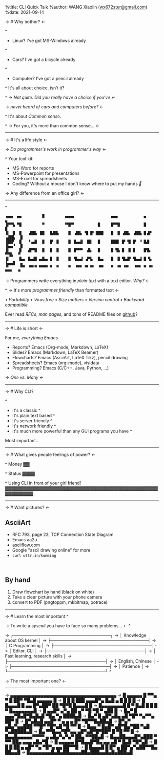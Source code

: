 %title: CLI Quick Talk
%author: WANG Xiaolin (wx672ster@gmail.com)
%date: 2021-09-14

-> # Why bother? <-

^
* Linux? I've got MS-Windows already

^
* Cars? I've got a bicycle already

^
* Computer? I've got a pencil already

^
It's all about choice, isn't it?

^
-> *Not quite. Did you really have a choice if you've* <-

-> *never heard of cars and computers before?* <-

^
It's about *Common sense*.

^
-> For you, it's more than common sense... <-

---

-> # It's a life style <-

-> *Do programmer's work in programmer's way* <-

^
Your tool kit:

* MS-Word for reports
* MS-Powerpoint for presentations
* MS-Excel for spreadsheets
* Coding? Without a mouse I don't know where to put my hands *🙁*

-> Any difference from an office girl? <-

---
^
```
▗▄▄▖ ▗▄▖         █         ▗▄▄▄▖                ▗▄▄▖           ▗▖          ▄ 
▐▛▀▜▖▝▜▌         ▀         ▝▀█▀▘          ▐▌    ▐▛▀▜▌          ▐▌          █ 
▐▌ ▐▌ ▐▌   ▟██▖ ██  ▐▙██▖    █  ▟█▙ ▝█ █▘▐███   ▐▌ ▐▌ ▟█▙  ▟██▖▐▌▟▛ ▗▟██▖  █ 
▐██▛  ▐▌   ▘▄▟▌  █  ▐▛ ▐▌    █ ▐▙▄▟▌ ▐█▌  ▐▌    ▐███ ▐▛ ▜▌▐▛  ▘▐▙█  ▐▙▄▖▘  █ 
▐▌    ▐▌  ▗█▀▜▌  █  ▐▌ ▐▌    █ ▐▛▀▀▘ ▗█▖  ▐▌    ▐▌▝█▖▐▌ ▐▌▐▌   ▐▛█▖  ▀▀█▖  ▀ 
▐▌    ▐▙▄ ▐▙▄█▌▗▄█▄▖▐▌ ▐▌    █ ▝█▄▄▌ ▟▀▙  ▐▙▄   ▐▌ ▐▌▝█▄█▘▝█▄▄▌▐▌▝▙ ▐▄▄▟▌  ▄ 
▝▘     ▀▀  ▀▀▝▘▝▀▀▀▘▝▘ ▝▘    ▀  ▝▀▀ ▝▀ ▀▘  ▀▀   ▝▘ ▝▀ ▝▀▘  ▝▀▀ ▝▘ ▀▘ ▀▀▀   ▀ 
```

-> Programmers write everything in *plain text* with a text editor. *Why?* <-

^
-> It's more *programmer friendly* than formatted text <-

   • _Portability_      • _Virus free_           • _Size matters_
   • _Version control_  • _Backward compatible_

Ever read *RFCs*, *man pages*, and tons of README files on [github](https://github.com)?

---

-> # Life is short <-

For me, *everything Emacs*

- Reports?      Emacs (Org-mode, Markdown, LaTeX)
- Slides?       Emacs (Markdown, LaTeX Beamer)
- Flowcharts?   Emacs (AsciiArt, LaTeX Tikz), pencil drawing
- Spreadsheets? Emacs (org-mode), visidata
- Programming?  Emacs (C/C++, Java, Python, ...)


-> *One vs. Many* <-

---
-> # Why CLI?

^
- It's a classic
^
- It's plain text based
^
- It's server friendly
^
- It's network friendly
^
- It's much more powerful than any GUI programs you have
^


Most important...

---
-> # What gives people feelings of power? <-

^
Money
     ▓▓

^
Status
     ▓▓▓▓

^
Using CLI in front of your girl friend!
     ▓▓▓▓▓▓▓▓▓▓▓▓▓▓▓▓▓▓▓▓▓▓▓▓▓▓▓▓▓▓▓▓▓▓▓▓▓▓▓▓▓▓▓▓▓▓▓▓▓▓▓▓▓▓▓▓▓▓

---
-> # Want pictures? <-

## AsciiArt

- RFC 793, page 23, TCP Connection State Diagram
- Emacs aa2u
- [asciiflow.com](http://asciiflow.com/)
- Google "ascii drawing online" for more
- `curl wttr.in/kunming`

<br>

## By hand

1. Draw flowchart by hand (black on white)
2. Take a clear picture with your phone camera
3. convert to PDF (pngtoppm, mkbitmap, potrace)

---
-> # Learn the most important
^

-> To write a *syscall* you have to face so many problems... <-
^

-> ┌────────────────────────────────┐
-> │ Knowledge about OS kernel      │
-> ├────────────────────────────────┤
-> │ C Programming                  │
-> ├────────────────────────────────┤
-> │ Editor, CLI                    │
-> ├────────────────────────────────┤
-> │ Fast learning, research skills │
-> ├────────────────────────────────┤
-> │ English, Chinese               │
-> ├────────────────────────────────┤
-> │ Patience                       │
-> └────────────────────────────────┘
^

-> The most important one? <-

---

-> ▄▄▄▄▄▄▄▄▄▄▄▄▄▄▄▄▄▄▄▄▄▄▄▄▄▄▄▄▄▄▄▄▄▄▄
-> █ ▄▄▄▄▄ █ ▀▀▄ ▀ █  ██▀ ▀█▄█ ▄▄▄▄▄ █
-> █ █   █ ███ ▄▄▄█▀▄ █▄█ ▄  █ █   █ █
-> █ █▄▄▄█ █ ▄▄ █▀▄██▀ ██ ▀█▀█ █▄▄▄█ █
-> █▄▄▄▄▄▄▄█ █ ▀ █▄█ █ █ █ ▀ █▄▄▄▄▄▄▄█
-> █ ▄▄█▀ ▄▀▄  ██ ▄▀ ▀█ ▀█  ▀   ▄██  █
-> █▄▀  █ ▄▄▄▀█▄█▀█▄█▄█ ▀█▄  ▀▄ ████▄█
-> █▄▀ █  ▄█▀▄█▄ ▄█  ▀█▀ ▀▄▀▀▄  ██▀  █
-> █▀▄█▄█ ▄▄█▀ ▀ ▄ ▄ ▄   █▀ ▀█▀▀█▄██▄█
-> █▀▄▀ ▄█▄▀▄▄███   ▀▀█▀ ▀█▀▄█ ▀█ ▀▀ █
-> █▄▄ ▀ █▄█▀  ▄█▀█▄▀██ ▀▄█  ▀▄█████▄█
-> █▄ ▀▀█▄▄▀█▀▄▄ ▄█▀▄█▀█▀██▀ █ ▀█ ▀▀ █
-> █▄▄█▄▄▄▄▄▀▀▀▀ ▄ ▄█▄▀▄▀▄▀ ██▄ ▀▀██▄█
-> █▄▄██▄▄▄█▀▄███  ▀ ▀▀  ██▄ ▄▄▄ ▄█▄▀█
-> █ ▄▄▄▄▄ █▀█▄▄█▀█▄ ▄▄ ▄█ ▀ █▄█ ▀█▀▄█
-> █ █   █ ██  ▄ ▄█▀ ▀▄ ▀█▀▄  ▄▄ ██▀▀█
-> █ █▄▄▄█ █  █▀ ▄  ██▀▄▀▄██▀▀█▄ ██▄▄█
-> █▄▄▄▄▄▄▄█▄█▄██▄▄▄▄██▄███▄▄█▄█▄███▄█

